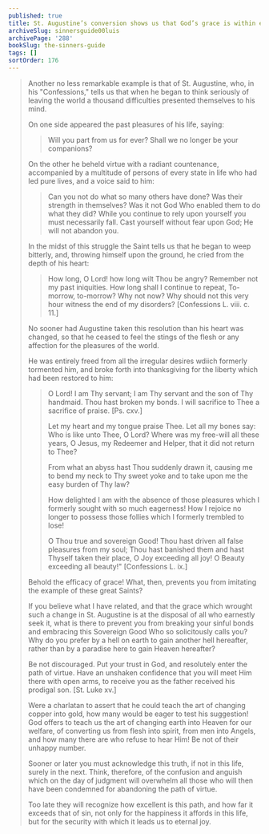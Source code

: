 ```yaml
---
published: true
title: St. Augustine’s conversion shows us that God’s grace is within everyone’s reach
archiveSlug: sinnersguide00luis
archivePage: '288'
bookSlug: the-sinners-guide
tags: []
sortOrder: 176
---
```


> Another no less remarkable example is that of St. Augustine, who, in his "Confessions," tells us that when he began to think seriously of leaving the world a thousand difficulties presented themselves to his mind.
> 
> On one side appeared the past pleasures of his life, saying:
> 
>> Will you part from us for ever? Shall we no longer be your companions?
> 
> On the other he beheld virtue with a radiant countenance, accompanied by a multitude of persons of every state in life who had led pure lives, and a voice said to him:
> 
>> Can you not do what so many others have done? Was their strength in themselves? Was it not God Who enabled them to do what they did? While you continue to rely upon yourself you must necessarily fall. Cast yourself without fear upon God; He will not abandon you.
> 
> In the midst of this struggle the Saint tells us that he began to weep bitterly, and, throwing himself upon the ground, he cried from the depth of his heart:
> 
>> How long, O Lord! how long wilt Thou be angry? Remember not my past iniquities. How long shall I continue to repeat, To-morrow, to-morrow? Why not now? Why should not this very hour witness the end of my disorders? [Confessions L. viii. c. 11.]
> 
> No sooner had Augustine taken this resolution than his heart was changed, so that he ceased to feel the stings of the flesh or any affection for the pleasures of the world.
> 
> He was entirely freed from all the irregular desires wdiich formerly tormented him, and broke forth into thanksgiving for the liberty which had been restored to him:
> 
>> O Lord! I am Thy servant; I am Thy servant and the son of Thy handmaid. Thou hast broken my bonds. I will sacrifice to Thee a sacrifice of praise. [Ps. cxv.]
>> 
>> Let my heart and my tongue praise Thee. Let all my bones say: Who is like unto Thee, O Lord? Where was my free-will all these years, O Jesus, my Redeemer and Helper, that it did not return to Thee?
>> 
>> From what an abyss hast Thou suddenly drawn it, causing me to bend my neck to Thy sweet yoke and to take upon me the easy burden of Thy law?
>> 
>> How delighted I am with the absence of those pleasures which I formerly sought with so much eagerness! How I rejoice no longer to possess those follies which I formerly trembled to lose!
>> 
>> O Thou true and sovereign Good! Thou hast driven all false pleasures from my soul; Thou hast banished them and hast Thyself taken their place, O Joy exceeding all joy! O Beauty exceeding all beauty!" [Confessions L. ix.]
> 
> Behold the efficacy of grace! What, then, prevents you from imitating the example of these great Saints?
> 
> If you believe what I have related, and that the grace which wrought such a change in St. Augustine is at the disposal of all who earnestly seek it, what is there to prevent you from breaking your sinful bonds and embracing this Sovereign Good Who so solicitously calls you? Why do you prefer by a hell on earth to gain another hell hereafter, rather than by a paradise here to gain Heaven hereafter?
> 
> Be not discouraged. Put your trust in God, and resolutely enter the path of virtue. Have an unshaken confidence that you will meet Him there with open arms, to receive you as the father received his prodigal son. [St. Luke xv.]
> 
> Were a charlatan to assert that he could teach the art of changing copper into gold, how many would be eager to test his suggestion! God offers to teach us the art of changing earth into Heaven for our welfare, of converting us from flesh into spirit, from men into Angels, and how many there are who refuse to hear Him! Be not of their unhappy number.
> 
> Sooner or later you must acknowledge this truth, if not in this life, surely in the next. Think, therefore, of the confusion and anguish which on the day of judgment will overwhelm all those who will then have been condemned for abandoning the path of virtue.
> 
> Too late they will recognize how excellent is this path, and how far it exceeds that of sin, not only for the happiness it affords in this life, but for the security with which it leads us to eternal joy.
